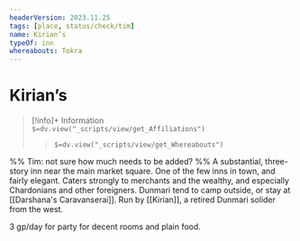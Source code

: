 ```yaml
---
headerVersion: 2023.11.25
tags: [place, status/check/tim]
name: Kirian’s
typeOf: inn
whereabouts: Tokra
---
```

# Kirian’s
>[!info]+ Information  
> `$=dv.view("_scripts/view/get_Affiliations")`  
>> `$=dv.view("_scripts/view/get_Whereabouts")`

%% Tim: not sure how much needs to be added? %%
A substantial, three-story inn near the main market square. One of the few inns in town, and fairly elegant. Caters strongly to merchants and the wealthy, and especially Chardonians and other foreigners. Dunmari tend to camp outside, or stay at [[Darshana's Caravanserai]]. Run by [[Kirian]], a retired Dunmari solider from the west. 

3 gp/day for party for decent rooms and plain food.

